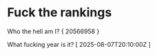 # Fuck the rankings

Who the hell am I?
{ 20566958 }

What fucking year is it?
[ 2025-08-07T20:10:00Z ]
